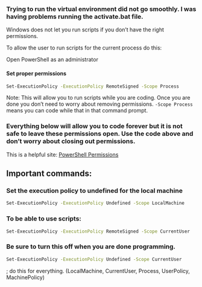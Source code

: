 ### Trying to run the virtual environment did not go smoothly. I was having problems running the activate.bat file. 

Windows does not let you run scripts if you don’t have the right permissions. 

To allow the user to run scripts for the current process do this:

Open PowerShell as an administrator

#### Set proper permissions 
```bash
Set-ExecutionPolicy -ExecutionPolicy RemoteSigned -Scope Process
```

Note: This will allow you to run scripts while you are coding. Once you are done you don’t need to worry about removing permissions. `-Scope Process` means you can code while that in that command prompt. 

### Everything below will allow you to code forever but it is not safe to leave these permissions open. Use the code above and don’t worry about closing out permissions. 

  

This is a helpful site: [PowerShell Permissions](https://learn.microsoft.com/en-us/powershell/module/microsoft.powershell.core/about/about_execution_policies?view=powershell-7.4)

## Important commands:

### Set the execution policy to undefined for the local machine

```bash
Set-ExecutionPolicy -ExecutionPolicy Undefined -Scope LocalMachine
```

### To be able to use scripts:
```bash
Set-ExecutionPolicy -ExecutionPolicy RemoteSigned -Scope CurrentUser
```

### Be sure to turn this off when you are done programming. 
```bash
Set-ExecutionPolicy -ExecutionPolicy Undefined -Scope CurrentUser
```
; do this for everything. (LocalMachine, CurrentUser, Process, UserPolicy, MachinePolicy)